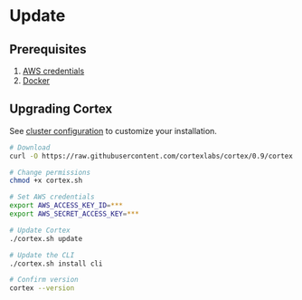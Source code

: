 # Update

## Prerequisites

1. [AWS credentials](aws.md)
2. [Docker](https://docs.docker.com/install)

## Upgrading Cortex

See [cluster configuration](config.md) to customize your installation.

<!-- CORTEX_VERSION_MINOR -->

```bash
# Download
curl -O https://raw.githubusercontent.com/cortexlabs/cortex/0.9/cortex.sh

# Change permissions
chmod +x cortex.sh

# Set AWS credentials
export AWS_ACCESS_KEY_ID=***
export AWS_SECRET_ACCESS_KEY=***

# Update Cortex
./cortex.sh update

# Update the CLI
./cortex.sh install cli

# Confirm version
cortex --version
```
